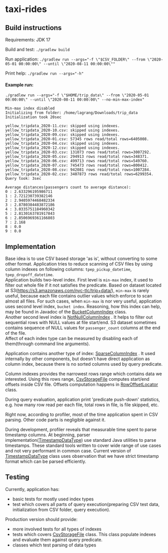# taxi-rides

## Build instructions

Requirements: JDK 17

Build and test: `./gradlew build`

Run
application: `./gradlew run --args="-f \"$CSV_FOLDER\" --from \"2020-05-01 00:00:00\" --until \"2020-08-11 00:00:00\""`

Print help: `./gradlew run --args="-h"`

#### Example run:

```
./gradlew run --args="-f \"$HOME/trip_data\" --from \"2020-05-01 00:00:00\" --until \"2020-08-11 00:00:00\" --no-min-max-index"

Min-max index disabled
Initializing from folder: /home/lagrang/Downloads/trip_data
Initialization took 20sec

yellow_tripdata_2020-11.csv: skipped using indexes.
yellow_tripdata_2020-10.csv: skipped using indexes.
yellow_tripdata_2020-09.csv: skipped using indexes.
yellow_tripdata_2020-01.csv: 57345 rows read/total rows=6405008.
yellow_tripdata_2020-04.csv: skipped using indexes.
yellow_tripdata_2020-12.csv: skipped using indexes.
yellow_tripdata_2020-03.csv: 131073 rows read/total rows=3007292.
yellow_tripdata_2020-05.csv: 294913 rows read/total rows=348371.
yellow_tripdata_2020-06.csv: 499713 rows read/total rows=549760.
yellow_tripdata_2020-07.csv: 745473 rows read/total rows=800412.
yellow_tripdata_2020-08.csv: 942081 rows read/total rows=1007284.
yellow_tripdata_2020-02.csv: 3407873 rows read/total rows=6299354.
Query took: 3sec

Average distances(passengers count to average distance):
0 : 2.633296195986711
1 : 2.721230739382146
2 : 2.9405974468482334
3 : 2.8780384483872186
4 : 3.0335751184960342
5 : 2.8130163781917843
6 : 2.8506969361166803
7 : 2.168
8 : 0.0
9 : 0.0

```

## Implementation

Base idea is to use CSV based storage 'as is', without converting to some other format. Application
tries to reduce scanning of CSV files by using column indexes on following
columns: `tpep_pickup_datetime`, `tpep_dropoff_datetime`.  
Application builds two-level index. First level is `min-max` index, it used to filter out whole file
if it not satisfies the predicate. Based on dataset located at
S3(https://s3.amazonaws.com/nyc-tlc/trip+data/), `min-max` is rarely useful, because each file
contains outlier values which enforce to scan almost all files. For such cases, when `min-max`
is nor very useful, application uses second level index, `bucket index`. Reasoning, how this index
can help, may be found in Javadoc of
the [BucketColumnIndex](https://github.com/Lagrang/taxi-rides/blob/main/src/main/java/com/taxi/rides/storage/index/BucketColumnIndex.java)
class.   
Another second level index
is [NotNullColumnIndex](https://github.com/Lagrang/taxi-rides/blob/main/src/main/java/com/taxi/rides/storage/index/NotNullColumnIndex.java)
. It helps to filter out sequential rows with NULL values at file start/end. S3 dataset sometimes
contains sequence of NULL values for `passenger_count` columns at the end of the file.   
Affect of each index type can be measured by disabling each of them(through command line arguments).

Application contains another type of
index: [SparseColumnIndex](https://github.com/Lagrang/taxi-rides/blob/main/src/main/java/com/taxi/rides/storage/index/SparseColumnIndex.java)
. It used internally by other components, but doesn't have direct application as column index,
because there is no sorted columns used by query predicate.

Column indexes provides the narrowest rows range which contains data we interested. Using this rows
range, [CsvStorageFile](https://github.com/Lagrang/taxi-rides/blob/main/src/main/java/com/taxi/rides/storage/CsvStorageFile.java)
computes start/end offsets inside CSV file. Offsets computation happens
in [RowOffsetLocator](https://github.com/Lagrang/taxi-rides/blob/main/src/main/java/com/taxi/rides/storage/index/RowOffsetLocator.java)
class.

During query evaluation, application print 'predicate push-down' statistics, e.g. how many row read
per each file, total rows in file, is file skipped, etc.

Right now, according to profiler, most of the time application spent in CSV parsing. Other code
parts is negligible against it.

During development, profiler reveals that measurable time spent to parse timestamp columns. At
beginning, parser
implementation([TimestampDataType](https://github.com/Lagrang/taxi-rides/blob/main/src/main/java/com/taxi/rides/storage/schema/datatypes/TimestampDataType.java))
use standard Java utilities to parse timestamps. These standard tools written to cover wide range of
use cases and not very performant in common case. Current version
of [TimestampDataType](https://github.com/Lagrang/taxi-rides/blob/main/src/main/java/com/taxi/rides/storage/schema/datatypes/TimestampDataType.java)
class uses observation that we have strict timestamp format which can be parsed efficiently.

## Testing

Currently, application has:

- basic tests for mostly used index types
- test which covers all parts of query execution(preparing CSV test data, initialization from CSV
  folder, query execution).

Production version should provide:

- more involved tests for all types of indexes
- tests which
  covers [CsvStorageFile](https://github.com/Lagrang/taxi-rides/blob/main/src/main/java/com/taxi/rides/storage/CsvStorageFile.java)
  class. This class populate indexes and evaluate them against query predicate.
- classes which test parsing of data types